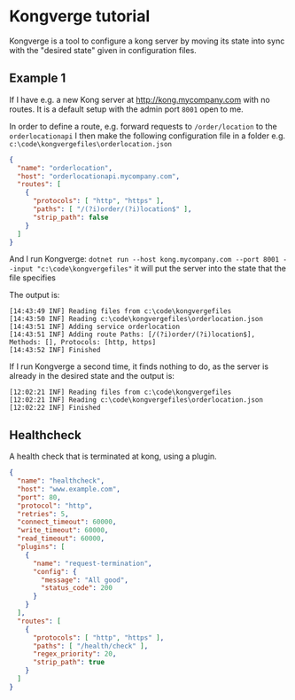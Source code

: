 # Kongverge tutorial

Kongverge is a tool to configure a kong server by moving its state into sync with the  "desired state" given in configuration files.


## Example 1


If I have e.g. a new Kong server at http://kong.mycompany.com with no routes. It is a default setup with the admin port `8001` open to me.

In order to define a route, e.g. forward requests to `/order/location` to the `orderlocationapi` I then make the following configuration file in a folder e.g. `c:\code\kongvergefiles\orderlocation.json`

````json
{
  "name": "orderlocation",
  "host": "orderlocationapi.mycompany.com",
  "routes": [
    {
      "protocols": [ "http", "https" ],
      "paths": [ "/(?i)order/(?i)location$" ],
      "strip_path": false
    }
  ]
}
````

And I run Kongverge: `dotnet run --host kong.mycompany.com --port 8001 --input "c:\code\kongvergefiles"`
it will put the server into the state that the file specifies

The output is:
````
[14:43:49 INF] Reading files from c:\code\kongvergefiles
[14:43:50 INF] Reading c:\code\kongvergefiles\orderlocation.json
[14:43:51 INF] Adding service orderlocation
[14:43:51 INF] Adding route Paths: [/(?i)order/(?i)location$], Methods: [], Protocols: [http, https]
[14:43:52 INF] Finished
````

If I run Kongverge a second time, it finds nothing to do, as the server is already in the desired state and the output is:
````
[12:02:21 INF] Reading files from c:\code\kongvergefiles
[12:02:21 INF] Reading c:\code\kongvergefiles\orderlocation.json
[12:02:22 INF] Finished
````


## Healthcheck

A health check that is terminated at kong, using a plugin.

````json
{
  "name": "healthcheck",
  "host": "www.example.com",
  "port": 80,
  "protocol": "http",
  "retries": 5,
  "connect_timeout": 60000,
  "write_timeout": 60000,
  "read_timeout": 60000,
  "plugins": [
    {
      "name": "request-termination",
      "config": {
        "message": "All good",
        "status_code": 200
      }
    }
  ],
  "routes": [
    {
      "protocols": [ "http", "https" ],
      "paths": [ "/health/check" ],
      "regex_priority": 20,
      "strip_path": true
    }
  ]
}
````

